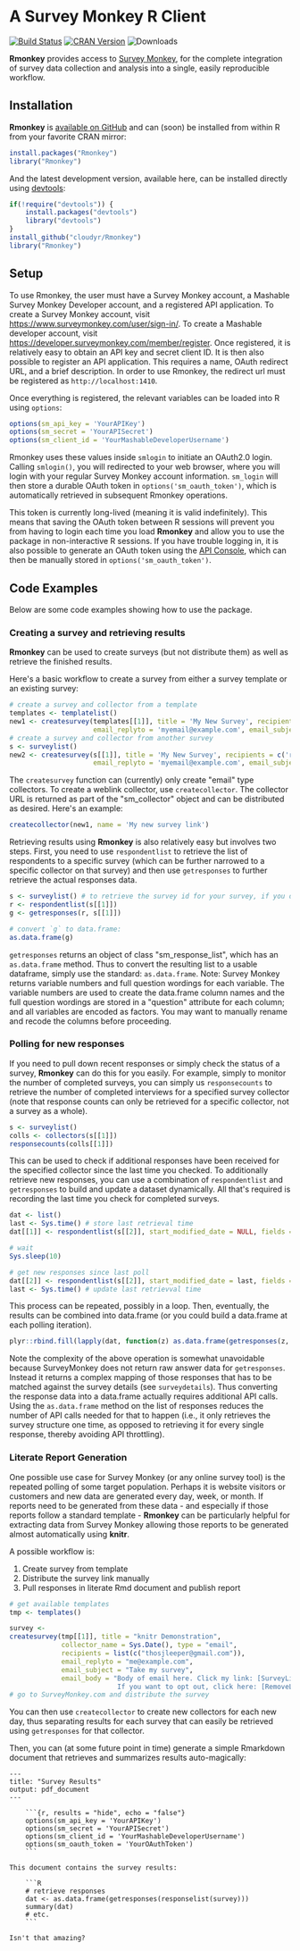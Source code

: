 # A Survey Monkey R Client #

[![Build Status](https://travis-ci.org/cloudyr/Rmonkey.png?branch=master)](https://travis-ci.org/cloudyr/Rmonkey)
[![CRAN Version](http://www.r-pkg.org/badges/version/Rmonkey)](http://cran.r-project.org/package=Rmonkey)
![Downloads](http://cranlogs.r-pkg.org/badges/Rmonkey)

**Rmonkey** provides access to [Survey Monkey](https://www.surveymonkey.com/), for the complete integration of survey data collection and analysis into a single, easily reproducible workflow.

## Installation ##

**Rmonkey** is [available on GitHub](http://github.com/cloudyr/Rmonkey) and can (soon) be installed from within R from your favorite CRAN mirror:

```R
install.packages("Rmonkey")
library("Rmonkey")
```

And the latest development version, available here, can be installed directly using  [devtools](http://cran.r-project.org/web/packages/devtools/index.html):

```R
if(!require("devtools")) {
    install.packages("devtools")
    library("devtools")
}
install_github("cloudyr/Rmonkey")
library("Rmonkey")
```

## Setup ##

To use Rmonkey, the user must have a Survey Monkey account, a Mashable Survey Monkey Developer account, and a registered API application. To create a Survey Monkey account, visit https://www.surveymonkey.com/user/sign-in/. To create a Mashable developer account, visit https://developer.surveymonkey.com/member/register. Once registered, it is relatively easy to obtain an API key and secret client ID. It is then also possible to register an API application. This requires a name, OAuth redirect URL, and a brief description. In order to use Rmonkey, the redirect url must be registered as `http://localhost:1410`.

Once everything is registered, the relevant variables can be loaded into R using `options`:

```R
options(sm_api_key = 'YourAPIKey')
options(sm_secret = 'YourAPISecret')
options(sm_client_id = 'YourMashableDeveloperUsername')
```

Rmonkey uses these values inside `smlogin` to initiate an OAuth2.0 login. Calling `smlogin()`, you will redirected to your web browser, where you will login with your regular Survey Monkey account information. `sm_login` will then store a durable OAuth token in `options('sm_oauth_token')`, which is automatically retrieved in subsequent Rmonkey operations.

This token is currently long-lived (meaning it is valid indefinitely). This means that saving the OAuth token between R sessions will prevent you from having to login each time you load **Rmonkey** and allow you to use the package in non-interactive R sessions. If you have trouble logging in, it is also possible to generate an OAuth token using the [API Console](https://developer.surveymonkey.com/api_console), which can then be manually stored in `options('sm_oauth_token')`. 

## Code Examples ##

Below are some code examples showing how to use the package.

### Creating a survey and retrieving results ###

**Rmonkey** can be used to create surveys (but not distribute them) as well as retrieve the finished results. 

Here's a basic workflow to create a survey from either a survey template or an existing survey:

```R
# create a survey and collector from a template
templates <- templatelist()
new1 <- createsurvey(templates[[1]], title = 'My New Survey', recipients = c('recipient1@example.com'),
                     email_replyto = 'myemail@example.com', email_subject = 'Take my survey!')
# create a survey and collector from another survey
s <- surveylist()
new2 <- createsurvey(s[[1]], title = 'My New Survey', recipients = c('recipient1@example.com'),
                     email_replyto = 'myemail@example.com', email_subject = 'Take my survey!')
```

The `createsurvey` function can (currently) only create "email" type collectors. To create a weblink collector, use `createcollector`. The collector URL is returned as part of the "sm_collector" object and can be distributed as desired. Here's an example:

```R
createcollector(new1, name = 'My new survey link')
```

Retrieving results using **Rmonkey** is also relatively easy but involves two steps. First, you need to use `respondentlist` to retrieve the list of respondents to a specific survey (which can be further narrowed to a specific collector on that survey) and then use `getresponses` to further retrieve the actual responses data.

```R
s <- surveylist() # to retrieve the survey id for your survey, if you don't already know it
r <- respondentlist(s[[1]])
g <- getresponses(r, s[[1]])

# convert `g` to data.frame:
as.data.frame(g)
```

`getresponses` returns an object of class "sm_response_list", which has an `as.data.frame` method. Thus to convert the resulting list to a usable dataframe, simply use the standard: `as.data.frame`. Note: Survey Monkey returns variable numbers and full question wordings for each variable. The variable numbers are used to create the data.frame column names and the full question wordings are stored in a "question" attribute for each column; and all variables are encoded as factors. You may want to manually rename and recode the columns before proceeding.


### Polling for new responses ###

If you need to pull down recent responses or simply check the status of a survey, **Rmonkey** can do this for you easily. For example, simply to monitor the number of completed surveys, you can simply us `responsecounts` to retrieve the number of completed interviews for a specified survey collector (note that response counts can only be retrieved for a specific collector, not a survey as a whole).


```R
s <- surveylist()
colls <- collectors(s[[1]])
responsecounts(colls[[1]])
```

This can be used to check if additional responses have been received for the specified collector since the last time you checked. To additionally retrieve new responses, you can use a combination of `respondentlist` and `getresponses` to build and update a dataset dynamically. All that's required is recording the last time you check for completed surveys.

```R
dat <- list()
last <- Sys.time() # store last retrieval time
dat[[1]] <- respondentlist(s[[2]], start_modified_date = NULL, fields = c("date_modified","status"))

# wait
Sys.sleep(10)

# get new responses since last poll
dat[[2]] <- respondentlist(s[[2]], start_modified_date = last, fields = c("date_modified","status"))
last <- Sys.time() # update last retrievval time
```

This process can be repeated, possibly in a loop. Then, eventually, the results can be combined into data.frame (or you could build a data.frame at each polling iteration).

```R
plyr::rbind.fill(lapply(dat, function(z) as.data.frame(getresponses(z, survey = s[[1]]))))
```

Note the complexity of the above operation is somewhat unavoidable because SurveyMonkey does not return raw answer data for `getresponses`. Instead it returns a complex mapping of those responses that has to be matched against the survey details (see `surveydetails`). Thus converting the response data into a data.frame actually requires additional API calls. Using the `as.data.frame` method on the list of responses reduces the number of API calls needed for that to happen (i.e., it only retrieves the survey structure one time, as opposed to retrieving it for every single response, thereby avoiding API throttling).


### Literate Report Generation ###

One possible use case for Survey Monkey (or any online survey tool) is the repeated polling of some target population. Perhaps it is website visitors or customers and new data are generated every day, week, or month. If reports need to be generated from these data - and especially if those reports follow a standard template - **Rmonkey** can be particularly helpful for extracting data from Survey Monkey allowing those reports to be generated almost automatically using **knitr**.

A possible workflow is:

 1. Create survey from template
 2. Distribute the survey link manually
 3. Pull responses in literate Rmd document and publish report

```R
# get available templates
tmp <- templates()

survey <- 
createsurvey(tmp[[1]], title = "knitr Demonstration", 
             collector_name = Sys.Date(), type = "email",
             recipients = list(c("thosjleeper@gmail.com")),
             email_replyto = "me@example.com", 
             email_subject = "Take my survey", 
             email_body = "Body of email here. Click my link: [SurveyLink].
                           If you want to opt out, click here: [RemoveLink]")
# go to SurveyMonkey.com and distribute the survey
```

You can then use `createcollector` to create new collectors for each new day, thus separating results for each survey that can easily be retrieved using `getresponses` for that collector.

Then, you can (at some future point in time) generate a simple Rmarkdown document that retrieves and summarizes results auto-magically:

```
---
title: "Survey Results"
output: pdf_document
---

    ```{r, results = "hide", echo = "false"}
    options(sm_api_key = 'YourAPIKey')
    options(sm_secret = 'YourAPISecret')
    options(sm_client_id = 'YourMashableDeveloperUsername')
    options(sm_oauth_token = 'YourOAuthToken')
    ```

This document contains the survey results:

    ```R
    # retrieve responses
    dat <- as.data.frame(getresponses(responselist(survey)))
    summary(dat)
    # etc.
    ```

Isn't that amazing?

```
